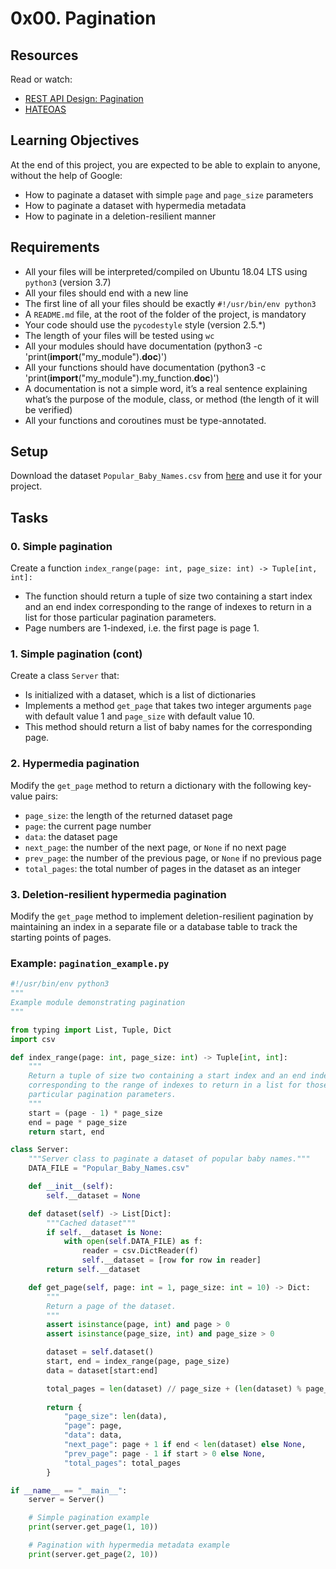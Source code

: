 # 0x00. Pagination

## Resources
Read or watch:
- [REST API Design: Pagination](https://restfulapi.net/rest-api-design-pagination/)
- [HATEOAS](https://en.wikipedia.org/wiki/HATEOAS)

## Learning Objectives
At the end of this project, you are expected to be able to explain to anyone, without the help of Google:
- How to paginate a dataset with simple `page` and `page_size` parameters
- How to paginate a dataset with hypermedia metadata
- How to paginate in a deletion-resilient manner

## Requirements
- All your files will be interpreted/compiled on Ubuntu 18.04 LTS using `python3` (version 3.7)
- All your files should end with a new line
- The first line of all your files should be exactly `#!/usr/bin/env python3`
- A `README.md` file, at the root of the folder of the project, is mandatory
- Your code should use the `pycodestyle` style (version 2.5.*)
- The length of your files will be tested using `wc`
- All your modules should have documentation (python3 -c 'print(__import__("my_module").__doc__)')
- All your functions should have documentation (python3 -c 'print(__import__("my_module").my_function.__doc__)')
- A documentation is not a simple word, it’s a real sentence explaining what’s the purpose of the module, class, or method (the length of it will be verified)
- All your functions and coroutines must be type-annotated.

## Setup
Download the dataset `Popular_Baby_Names.csv` from [here](https://data.cityofnewyork.us/Health/Popular-Baby-Names/25th-nujf) and use it for your project.

## Tasks

### 0. Simple pagination
Create a function `index_range(page: int, page_size: int) -> Tuple[int, int]:`
- The function should return a tuple of size two containing a start index and an end index corresponding to the range of indexes to return in a list for those particular pagination parameters.
- Page numbers are 1-indexed, i.e. the first page is page 1.

### 1. Simple pagination (cont)
Create a class `Server` that:
- Is initialized with a dataset, which is a list of dictionaries
- Implements a method `get_page` that takes two integer arguments `page` with default value 1 and `page_size` with default value 10.
- This method should return a list of baby names for the corresponding page.

### 2. Hypermedia pagination
Modify the `get_page` method to return a dictionary with the following key-value pairs:
- `page_size`: the length of the returned dataset page
- `page`: the current page number
- `data`: the dataset page
- `next_page`: the number of the next page, or `None` if no next page
- `prev_page`: the number of the previous page, or `None` if no previous page
- `total_pages`: the total number of pages in the dataset as an integer

### 3. Deletion-resilient hypermedia pagination
Modify the `get_page` method to implement deletion-resilient pagination by maintaining an index in a separate file or a database table to track the starting points of pages.

### Example: `pagination_example.py`
```python
#!/usr/bin/env python3
"""
Example module demonstrating pagination
"""

from typing import List, Tuple, Dict
import csv

def index_range(page: int, page_size: int) -> Tuple[int, int]:
    """
    Return a tuple of size two containing a start index and an end index
    corresponding to the range of indexes to return in a list for those
    particular pagination parameters.
    """
    start = (page - 1) * page_size
    end = page * page_size
    return start, end

class Server:
    """Server class to paginate a dataset of popular baby names."""
    DATA_FILE = "Popular_Baby_Names.csv"

    def __init__(self):
        self.__dataset = None

    def dataset(self) -> List[Dict]:
        """Cached dataset"""
        if self.__dataset is None:
            with open(self.DATA_FILE) as f:
                reader = csv.DictReader(f)
                self.__dataset = [row for row in reader]
        return self.__dataset

    def get_page(self, page: int = 1, page_size: int = 10) -> Dict:
        """
        Return a page of the dataset.
        """
        assert isinstance(page, int) and page > 0
        assert isinstance(page_size, int) and page_size > 0

        dataset = self.dataset()
        start, end = index_range(page, page_size)
        data = dataset[start:end]

        total_pages = len(dataset) // page_size + (len(dataset) % page_size > 0)
        
        return {
            "page_size": len(data),
            "page": page,
            "data": data,
            "next_page": page + 1 if end < len(dataset) else None,
            "prev_page": page - 1 if start > 0 else None,
            "total_pages": total_pages
        }

if __name__ == "__main__":
    server = Server()

    # Simple pagination example
    print(server.get_page(1, 10))

    # Pagination with hypermedia metadata example
    print(server.get_page(2, 10))

